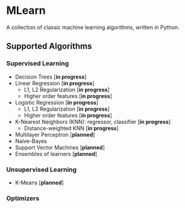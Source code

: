 # MLearn
A collection of classic machine learning algorithms, written in Python.

## Supported Algorithms

### Supervised Learning
- Decision Trees [**in progress**]
- Linear Regression [**in progress**]
    - L1, L2 Regularization [**in progress**]
    - Higher order features [**in progress**]
- Logistic Regression [**in progress**]
    - L1, L2 Regularization [**in progress**]
    - Higher order features [**in progress**]
- K-Nearest Neighbors (KNN): regressor, classifier [**in progress**]
    - Distance-weighted KNN [**in progress**]
- Multilayer Perceptron [**planned**]
- Naive-Bayes
- Support Vector Machines [**planned**]
- Ensembles of learners [**planned**]

### Unsupervised Learning
- K-Means [**planned**]

### Optimizers
